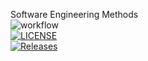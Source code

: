 Software Engineering Methods<br>
![workflow](https://github.com/Software-Engineering-Methods-Group-3/Workflow/actions/workflows/main.yml/badge.svg)<br>
[![LICENSE](https://img.shields.io/github/license/Software-Engineering-Methods-Group-3/workflow.svg?style=flat-square)](https://github.com/Software-Engineering-Methods-Group-3/workflow/blob/master/LICENSE)<br>
[![Releases](https://img.shields.io/github/release/Software-Engineering-Methods-Group-3/Workflow/all.svg?style=flat-square)](https://github.com/Software-Engineering-Methods-Group-3/workflow/RELEASES)<br>